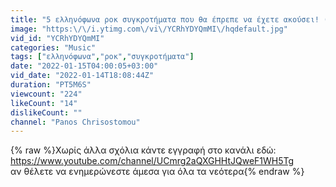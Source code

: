 ```yaml
---
title: "5 ελληνόφωνα ροκ συγκροτήματα που θα έπρεπε να έχετε ακούσει! (via: Ροκ συναναστροφές)"
image: "https:\/\/i.ytimg.com\/vi\/YCRhYDYQmMI\/hqdefault.jpg"
vid_id: "YCRhYDYQmMI"
categories: "Music"
tags: ["ελληνόφωνα","ροκ","συγκροτήματα"]
date: "2022-01-15T04:00:05+03:00"
vid_date: "2022-01-14T18:08:44Z"
duration: "PT5M6S"
viewcount: "224"
likeCount: "14"
dislikeCount: ""
channel: "Panos Chrisostomou"
---
```

{% raw %}Χωρίς άλλα σχόλια κάντε εγγραφή στο κανάλι εδώ:<br /><a rel="nofollow" target="blank" href="https://www.youtube.com/channel/UCmrg2aQXGHHtJQweF1WH5Tg">https://www.youtube.com/channel/UCmrg2aQXGHHtJQweF1WH5Tg</a><br />αν θέλετε να ενημερώνεστε άμεσα για όλα τα νεότερα{% endraw %}
